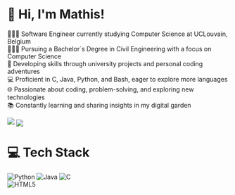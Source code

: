 # 👋 Hi, I'm Mathis!
👩🏻‍💻 Software Engineer currently studying Computer Science at UCLouvain, Belgium<br/>
👩🏻‍🎓 Pursuing a Bachelor`s Degree in Civil Engineering with a focus on Computer Science<br/>
🚀 Developing skills through university projects and personal coding adventures<br/>
💻 Proficient in C, Java, Python, and Bash, eager to explore more languages<br/>
🌐 Passionate about coding, problem-solving, and exploring new technologies<br/>
📚 Constantly learning and sharing insights in my digital garden<br/>

<img src="https://github-readme-stats-sigma-five.vercel.app/api?username=Mathis03&show_icons=true&theme=dark">

<img align="center" src="https://github-readme-stats-sigma-five.vercel.app/api/top-langs/?username=Mathis03&theme=dark"/>

# 💻 Tech Stack
<!-- Badges from https://github.com/Ileriayo/markdown-badges -->
![Python](https://img.shields.io/badge/python-3670A0?style=for-the-badge&logo=python&logoColor=ffdd54)
![Java](https://img.shields.io/badge/java-%23ED8B00.svg?style=for-the-badge&logo=openjdk&logoColor=white)
![C](https://img.shields.io/badge/c-%2300599C.svg?style=for-the-badge&logo=c&logoColor=white)<br/>
![HTML5](https://img.shields.io/badge/html5-%23E34F26.svg?style=for-the-badge&logo=html5&logoColor=white)